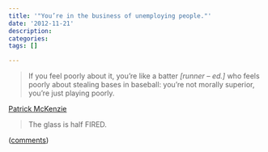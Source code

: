 ```yaml
---
title: '"You’re in the business of unemploying people."'
date: '2012-11-21'
description:
categories:
tags: []

---
```

> If you feel poorly about it, you’re like a batter _[runner &ndash; ed.]_ who feels poorly about stealing bases in baseball: you’re not morally superior, you’re just playing poorly.

[Patrick McKenzie](http://www.kalzumeus.com/2011/10/28/dont-call-yourself-a-programmer/)

> The glass is half FIRED.

([comments](http://www.reddit.com/r/programming/comments/lsyok/dont_call_yourself_a_programmer/))
